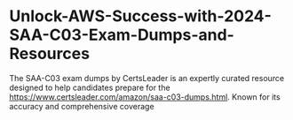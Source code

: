 # Unlock-AWS-Success-with-2024-SAA-C03-Exam-Dumps-and-Resources
The SAA-C03 exam dumps by CertsLeader is an expertly curated resource designed to help candidates prepare for the https://www.certsleader.com/amazon/saa-c03-dumps.html. Known for its accuracy and comprehensive coverage
